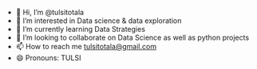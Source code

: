 - 👋 Hi, I’m @tulsitotala
- 👀 I’m interested in Data science & data exploration
- 🌱 I’m currently learning Data Strategies
- 💞️ I’m looking to collaborate on Data Science as well as python projects
- 📫 How to reach me tulsitotala@gmail.com
- 😄 Pronouns: TULSI 
  

<!---
tulsitotala/tulsitotala is a ✨ special ✨ repository because its `README.md` (this file) appears on your GitHub profile.
You can click the Preview link to take a look at your changes.
--->
